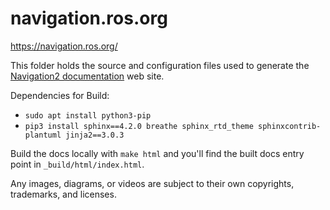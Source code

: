 # navigation.ros.org
https://navigation.ros.org/

This folder holds the source and configuration files used to generate the
[Navigation2 documentation](https://navigation.ros.org) web site.

Dependencies for Build: 
* `sudo apt install python3-pip`
* `pip3 install sphinx==4.2.0 breathe sphinx_rtd_theme sphinxcontrib-plantuml jinja2==3.0.3`

Build the docs locally with `make html` and you'll find the built docs entry point in `_build/html/index.html`.

Any images, diagrams, or videos are subject to their own copyrights, trademarks, and licenses. 
